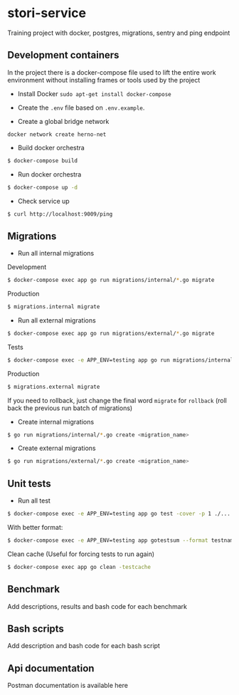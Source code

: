 # stori-service

Training project with docker, postgres, migrations, sentry and ping endpoint

## Development containers

In the project there is a docker-compose file used to lift the entire work environment without installing frames or tools used by the project

-   Install Docker `sudo apt-get install docker-compose`

-   Create the `.env` file based on `.env.example`.

-   Create a global bridge network

```
docker network create herno-net
```

-   Build docker orchestra

```bash
$ docker-compose build
```

-   Run docker orchestra

```bash
$ docker-compose up -d
```

-   Check service up

```bash
$ curl http://localhost:9009/ping
```

## Migrations

-   Run all internal migrations

Development

```bash
$ docker-compose exec app go run migrations/internal/*.go migrate
```

Production

```bash
$ migrations.internal migrate
```

-   Run all external migrations

```bash
$ docker-compose exec app go run migrations/external/*.go migrate
```

Tests

```bash
$ docker-compose exec -e APP_ENV=testing app go run migrations/internal/*.go migrate
```

Production

```bash
$ migrations.external migrate
```

If you need to rollback, just change the final word `migrate` for `rollback` (roll back the previous run batch of migrations)

-   Create internal migrations

```bash
$ go run migrations/internal/*.go create <migration_name>
```

-   Create external migrations

```bash
$ go run migrations/external/*.go create <migration_name>
```

## Unit tests

-   Run all test

```bash
$ docker-compose exec -e APP_ENV=testing app go test -cover -p 1 ./...
```

With better format:

```bash
$ docker-compose exec -e APP_ENV=testing app gotestsum --format testname -- ./... -p 1 -count 1 -cover -coverprofile cover.out
```

Clean cache (Useful for forcing tests to run again)

```bash
$ docker-compose exec app go clean -testcache
```

## Benchmark

Add descriptions, results and bash code for each benchmark

## Bash scripts

Add description and bash code for each bash script

## Api documentation

Postman documentation is available here
